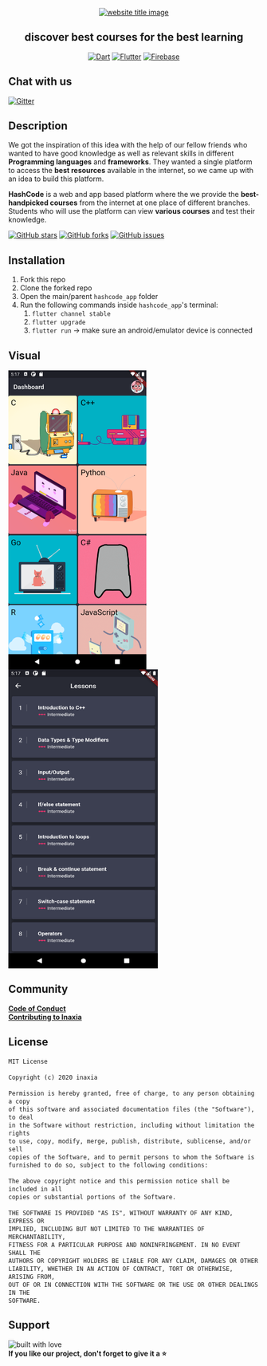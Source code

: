<p align="center">
    <a href="#"><img src="https://capsule-render.vercel.app/api?type=rect&color=E2336B&height=120&section=header&text=hashcode&fontSize=80&fontAlignY=55&fontColor=FFFFFF" alt="website title image"></a>
    <h2 align="center">discover best courses for the best  learning</h2>
</p>


<p align="center">
    <a href="https://dart.dev/"><img alt="Dart" src="https://img.shields.io/badge/dart-darkblue?&logo=dart&style=for-the-badge"></a>
    <a href="https://flutter.dev/"><img alt="Flutter" src="https://img.shields.io/badge/flutter-darkblue?&logo=flutter&style=for-the-badge"></a>
    <a href="https://firebase.google.com/"><img alt="Firebase" src="https://img.shields.io/badge/firebase-darkblue?&logo=firebase&style=for-the-badge"></a>
</p>


## Chat with us
[![Gitter](https://img.shields.io/badge/gitter-red?&logo=gitter&style=for-the-badge)](https://gitter.im/inaxia-group/hascode-app?utm_source=badge&utm_medium=badge&utm_campaign=pr-badge)


## Description
We got the inspiration of this idea with the help of our fellow friends who wanted to have good knowledge as well as relevant skills in different **Programming languages** and **frameworks**. They wanted a single platform to access the **best resources** available in the internet, so we came up with an idea to build this platform.

**HashCode** is a web and app based platform where the we provide the **best-handpicked courses** from the internet at one place of different branches. Students who will use the platform can view **various courses** and test their knowledge.

[![GitHub stars](https://img.shields.io/github/stars/inaxia/hashcode_app?style=for-the-badge)](https://github.com/inaxia/hashcode_app/stargazers)
[![GitHub forks](https://img.shields.io/github/forks/inaxia/hashcode_app?style=for-the-badge)](https://github.com/inaxia/hashcode_app/network)
[![GitHub issues](https://img.shields.io/github/issues/inaxia/hashcode_app?style=for-the-badge)](https://github.com/inaxia/hashcode_app/issues)


## Installation
1. Fork this repo
2. Clone the forked repo
3. Open the main/parent `hashcode_app` folder
4. Run the following commands inside `hashcode_app`'s terminal:
    1. `flutter channel stable`
    2. `flutter upgrade`
    3. `flutter run` -> make sure an android/emulator device is connected


## Visual
<img src="assets/readme_data/ss1.png" height=600 widht=300 align="left">
<img src="assets/readme_data/ss2.png" height=600 width=300 align="center">


## Community
**[Code of Conduct](https://github.com/inaxia/attendance_using_face_recognition/blob/master/CODE_OF_CONDUCT.md)**<br>
**[Contributing to Inaxia](https://github.com/inaxia/attendance_using_face_recognition/blob/master/CONTRIBUTING.md)**


## License
```
MIT License

Copyright (c) 2020 inaxia

Permission is hereby granted, free of charge, to any person obtaining a copy
of this software and associated documentation files (the "Software"), to deal
in the Software without restriction, including without limitation the rights
to use, copy, modify, merge, publish, distribute, sublicense, and/or sell
copies of the Software, and to permit persons to whom the Software is
furnished to do so, subject to the following conditions:

The above copyright notice and this permission notice shall be included in all
copies or substantial portions of the Software.

THE SOFTWARE IS PROVIDED "AS IS", WITHOUT WARRANTY OF ANY KIND, EXPRESS OR
IMPLIED, INCLUDING BUT NOT LIMITED TO THE WARRANTIES OF MERCHANTABILITY,
FITNESS FOR A PARTICULAR PURPOSE AND NONINFRINGEMENT. IN NO EVENT SHALL THE
AUTHORS OR COPYRIGHT HOLDERS BE LIABLE FOR ANY CLAIM, DAMAGES OR OTHER
LIABILITY, WHETHER IN AN ACTION OF CONTRACT, TORT OR OTHERWISE, ARISING FROM,
OUT OF OR IN CONNECTION WITH THE SOFTWARE OR THE USE OR OTHER DEALINGS IN THE
SOFTWARE.
```


## Support
![built with love](https://forthebadge.com/images/badges/built-with-love.svg)<br>
**If you like our project, don't forget to give it a ⭐**

